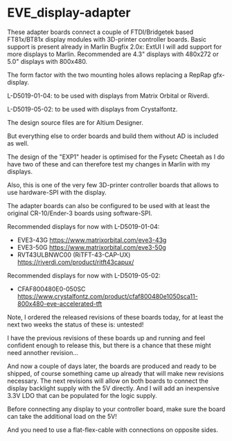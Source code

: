 # EVE_display-adapter

These adapter boards connect a couple of FTDI/Bridgetek based FT81x/BT81x display modules with 3D-printer controller boards.
Basic support is present already in Marlin Bugfix 2.0x: ExtUI
I will add support for more displays to Marlin.
Recommended are 4.3" displays with 480x272 or 5.0" displays with 800x480.

The form factor with the two mounting holes allows replacing a RepRap gfx-display.

L-D5019-01-04: to be used with displays from Matrix Orbital or Riverdi.

L-D5019-05-02: to be used with displays from Crystalfontz.

The design source files are for Altium Designer.

But everything else to order boards and build them without AD is included as well.

The design of the "EXP1" header is optimised for the Fysetc Cheetah as I do have two of these and can therefore
test my changes in Marlin with my displays.

Also, this is one of the very few 3D-printer controller boards that allows to use hardware-SPI with the display.

The adapter boards can also be configured to be used with at least the original CR-10/Ender-3 boards using software-SPI.

Recommended displays for now with L-D5019-01-04:
- EVE3-43G https://www.matrixorbital.com/eve3-43g
- EVE3-50G https://www.matrixorbital.com/eve3-50g
- RVT43ULBNWC00 (RiTFT-43-CAP-UX) https://riverdi.com/product/ritft43capux/

Recommended displays for now with L-D5019-05-02:
- CFAF800480E0-050SC https://www.crystalfontz.com/product/cfaf800480e1050sca11-800x480-eve-accelerated-tft


Note, I ordered the released revisions of these boards today, for at least the next two weeks the status of these is: untested!

I have the previous revisions of these boards up and running and feel confident enough to release this,
but there is a chance that these might need annother revision...

And now a couple of days later, the boards are produced and ready to be shipped, of course something came up already
that will make new revisions necessary.
The next revisions will allow on both boards to connect the display backlight supply with the 5V directly.
And I will add an inexpensive 3.3V LDO that can be populated for the logic supply.


Before connecting any display to your controller board, make sure the board can take the additional load on the 5V!

And you need to use a flat-flex-cable with connections on opposite sides.
